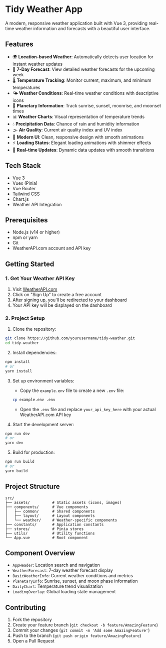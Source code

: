 # Tidy Weather App

A modern, responsive weather application built with Vue 3, providing real-time weather information and forecasts with a beautiful user interface.

## Features

- 🌍 **Location-based Weather**: Automatically detects user location for instant weather updates
- 📅 **7-Day Forecast**: View detailed weather forecasts for the upcoming week
- 🌡️ **Temperature Tracking**: Monitor current, maximum, and minimum temperatures
- 🌤️ **Weather Conditions**: Real-time weather conditions with descriptive icons
- 🌅 **Planetary Information**: Track sunrise, sunset, moonrise, and moonset times
- 📊 **Weather Charts**: Visual representation of temperature trends
- 💧 **Precipitation Data**: Chance of rain and humidity information
- 🌫️ **Air Quality**: Current air quality index and UV index
- 🎨 **Modern UI**: Clean, responsive design with smooth animations
- ⚡ **Loading States**: Elegant loading animations with shimmer effects
- 🔄 **Real-time Updates**: Dynamic data updates with smooth transitions

## Tech Stack

- Vue 3
- Vuex (Pinia)
- Vue Router
- Tailwind CSS
- Chart.js
- Weather API Integration

## Prerequisites

- Node.js (v14 or higher)
- npm or yarn
- Git
- WeatherAPI.com account and API key

## Getting Started

### 1. Get Your Weather API Key

1. Visit [WeatherAPI.com](https://www.weatherapi.com/)
2. Click on "Sign Up" to create a free account
3. After signing up, you'll be redirected to your dashboard
4. Your API key will be displayed on the dashboard

### 2. Project Setup

1. Clone the repository:
```bash
git clone https://github.com/yourusername/tidy-weather.git
cd tidy-weather
```

2. Install dependencies:
```bash
npm install
# or
yarn install
```

3. Set up environment variables:
   - Copy the `example.env` file to create a new `.env` file:
   ```bash
   cp example.env .env
   ```
   - Open the `.env` file and replace `your_api_key_here` with your actual WeatherAPI.com API key

4. Start the development server:
```bash
npm run dev
# or
yarn dev
```

5. Build for production:
```bash
npm run build
# or
yarn build
```

## Project Structure

```
src/
├── assets/          # Static assets (icons, images)
├── components/      # Vue components
│   ├── common/      # Shared components
│   ├── layout/      # Layout components
│   └── weather/     # Weather-specific components
├── constants/       # Application constants
├── stores/          # Pinia stores
├── utils/           # Utility functions
└── App.vue          # Root component
```

## Component Overview

- `AppHeader`: Location search and navigation
- `WeatherForecast`: 7-day weather forecast display
- `BasicWeatherInfo`: Current weather conditions and metrics
- `PlanetaryInfo`: Sunrise, sunset, and moon phase information
- `DailyChart`: Temperature trend visualization
- `LoadingOverlay`: Global loading state management

## Contributing

1. Fork the repository
2. Create your feature branch (`git checkout -b feature/AmazingFeature`)
3. Commit your changes (`git commit -m 'Add some AmazingFeature'`)
4. Push to the branch (`git push origin feature/AmazingFeature`)
5. Open a Pull Request

